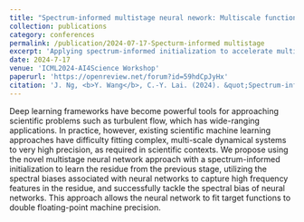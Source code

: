 ```yaml
---
title: "Spectrum-informed multistage neural nework: Multiscale function approximator of machine precision"
collection: publications
category: conferences
permalink: /publication/2024-07-17-Specturm-informed multistage
excerpt: 'Applying spectrum-informed initialization to accelerate multistage neural-network training.'
date: 2024-7-17
venue: 'ICML2024-AI4Science Workshop'
paperurl: 'https://openreview.net/forum?id=59hdCpJyHx'
citation: 'J. Ng, <b>Y. Wang</b>, C.-Y. Lai. (2024). &quot;Spectrum-informed multistage neural nework: Multiscale function approximator of machine precision.&quot; <i>ICML2024-AI4Science Workshop</i>.'
---
```


Deep learning frameworks have become powerful tools for approaching scientific problems such as turbulent flow, which has wide-ranging applications. In practice, however, existing scientific machine learning approaches have difficulty fitting complex, multi-scale dynamical systems to very high precision, as required in scientific contexts. We propose using the novel multistage neural network approach with a spectrum-informed initialization to learn the residue from the previous stage, utilizing the spectral biases associated with neural networks to capture high frequency features in the residue, and successfully tackle the spectral bias of neural networks. This approach allows the neural network to fit target functions to double floating-point machine precision.

